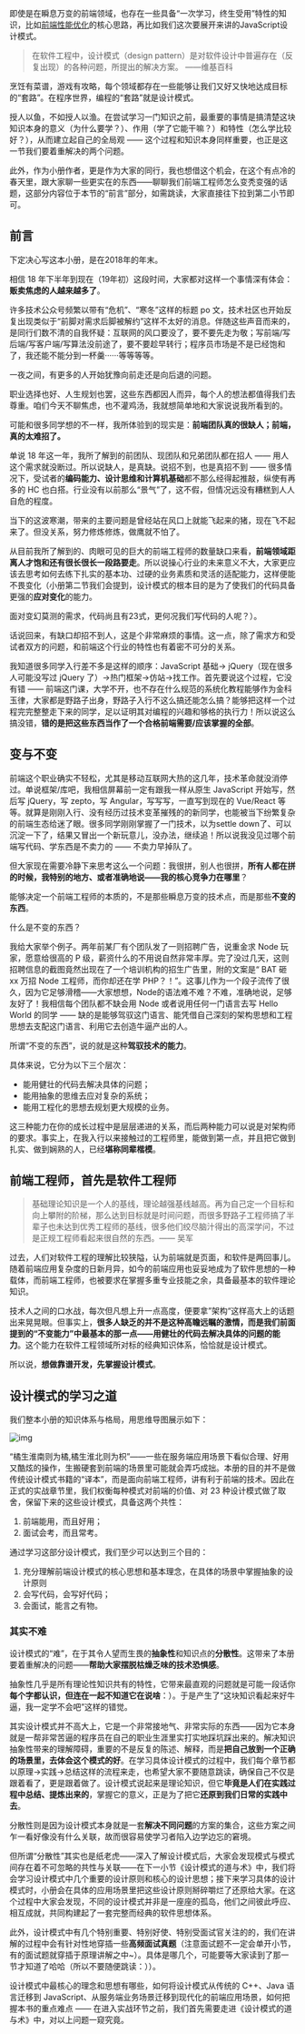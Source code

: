 即使是在瞬息万变的前端领域，也存在一些具备“一次学习，终生受用”特性的知识，比如[前端性能优化](https://juejin.im/book/5b936540f265da0a9624b04b/section/5b936540f265da0aec223b5d#heading-4)的核心思路，再比如我们这次要展开来讲的JavaScript设计模式。

> 在软件工程中，设计模式（design pattern）是对软件设计中普遍存在（反复出现）的各种问题，所提出的解决方案。 ——维基百科

烹饪有菜谱，游戏有攻略，每个领域都存在一些能够让我们又好又快地达成目标的“套路”。在程序世界，编程的“套路”就是设计模式。

授人以鱼，不如授人以渔。在尝试学习一门知识之前，最重要的事情是搞清楚这块知识本身的意义（为什么要学？）、作用（学了它能干嘛？）和特性（怎么学比较好？），从而建立起自己的全局观 —— 这个过程和知识本身同样重要，也正是这一节我们要着重解决的两个问题。

此外，作为小册作者，更是作为大家的同行，我也想借这个机会，在这个有点冷的春天里，跟大家聊一些更实在的东西——聊聊我们前端工程师怎么变秃变强的话题，这部分内容位于本节的“前言”部分，如需跳读，大家直接往下拉到第二小节即可。

## 前言

下定决心写这本小册，是在2018年的年末。

相信 18 年下半年到现在（19年初）这段时间，大家都对这样一个事情深有体会： **贩卖焦虑的人越来越多了**。

许多技术公众号频繁以带有“危机”、“寒冬”这样的标题 po 文，技术社区也开始反复出现类似于“前脚对需求后脚被解约”这样不太好的消息。伴随这些声音而来的，是同行们数不清的自我怀疑：互联网的风口要没了，要不要先走为敬；写前端/写后端/写客户端/写算法没前途了，要不要趁早转行；程序员市场是不是已经饱和了，我还能不能分到一杯羹······等等等等。

一夜之间，有更多的人开始犹豫向前走还是向后退的问题。

职业选择也好、人生规划也罢，这些东西都因人而异，每个人的想法都值得我们去尊重。咱们今天不聊焦虑，也不灌鸡汤，我就想简单地和大家说说我所看到的。

可能和很多同学想的不一样，我所体验到的现实是：**前端团队真的很缺人；前端，真的太难招了。**

单说 18 年这一年，我所了解到的前团队、现团队和兄弟团队都在招人 —— 用人这个需求就没断过。所以说缺人，是真缺。说招不到，也是真招不到 —— 很多情况下，受试者的**编码能力、设计思维和计算机基础**都不那么经得起推敲，纵使有再多的 HC 也白搭。行业没有以前那么“景气”了，这不假，但情况远没有糟糕到人人自危的程度。

当下的这波寒潮，带来的主要问题是曾经站在风口上就能飞起来的猪，现在飞不起来了。但没关系，努力修炼修炼，做鹰就不怕了。

从目前我所了解到的、肉眼可见的巨大的前端工程师的数量缺口来看，**前端领域距离人才饱和还有很长很长一段路要走**。所以说操心行业的未来意义不大，大家更应该去思考如何去练下扎实的基本功、过硬的业务素质和灵活的适配能力，这样便能不畏变化（小册第二节我们会提到，设计模式的根本目的是为了使我们的代码具备更强的**应对变化**的能力。

面对变幻莫测的需求，代码尚且有23式，更何况我们写代码的人呢？）。

话说回来，有缺口却招不到人，这是个非常麻烦的事情。这一点，除了需求方和受试者双方的问题，和前端这个行业的特性也有着密不可分的关系。

我知道很多同学入行差不多是这样的顺序：JavaScript 基础-> jQuery（现在很多人可能没写过 jQuery 了）->热门框架->仿站->找工作。首先要说这个过程，它没有错 —— 前端这门课，大学不开，也不存在什么规范的系统化教程能够作为金科玉律，大家都是野路子出身，野路子入行不这么搞还能怎么搞？能够把这样一个过程完完整整走下来的同学，足以证明其对编程的兴趣和够格的执行力！所以说这么搞没错，**错的是把这些东西当作了一个合格前端需要/应该掌握的全部**。

## 变与不变

前端这个职业确实不轻松，尤其是移动互联网大热的这几年，技术革命就没消停过。单说框架/库吧，我相信屏幕前一定有跟我一样从原生 JavaScript 开始写，然后写 jQuery，写 zepto，写 Angular，写写写，一直写到现在的 Vue/React 等等。就算是刚刚入行、没有经历过技术变革摧残的的新同学，也能被当下纷繁复杂的前端生态给迷了眼。很多同学刚刚掌握了一门技术，以为settle down了、可以沉淀一下了，结果又冒出一个新玩意儿，没办法，继续追！所以说我没见过哪个前端写代码、学东西是不卖力的 —— 不卖力早掉队了。

但大家现在需要冷静下来思考这么一个问题：我很拼，别人也很拼，**所有人都在拼的时候，我特别的地方、或者准确地说——我的核心竞争力在哪里**？

能够决定一个前端工程师的本质的，不是那些瞬息万变的技术点，而是那些**不变的东西**。

什么是不变的东西？

我给大家举个例子。两年前某厂有个团队发了一则招聘广告，说重金求 Node 玩家，愿意给很高的 P 级，薪资什么的不用说自然非常丰厚。完了没过几天，这则招聘信息的截图竟然出现在了一个培训机构的招生广告里，附的文案是“ BAT 砸 xx 万招 Node 工程师，而你却还在学 PHP？！”。这事儿作为一个段子流传了很久，因为它足够滑稽——大家想想，Node的语法难不难？不难，准确地说，足够友好了！我相信每个团队都不缺会用 Node 或者说用任何一门语言去写 Hello World 的同学 —— 缺的是能够驾驭这门语言、能凭借自己深刻的架构思想和工程思想去支配这门语言、利用它去创造牛逼产出的人。

所谓“不变的东西”，说的就是这种**驾驭技术的能力**。

具体来说，它分为以下三个层次：

- 能用健壮的代码去解决具体的问题；
- 能用抽象的思维去应对复杂的系统；
- 能用工程化的思想去规划更大规模的业务。

这三种能力在你的成长过程中是层层递进的关系，而后两种能力可以说是对架构师的要求。事实上，在我入行以来接触过的工程师里，能做到第一点，并且把它做到扎实、做到娴熟的人，已经**堪称同辈楷模**。

## 前端工程师，首先是软件工程师

> 基础理论知识是一个人的基线，理论越强基线越高。再为自己定一个目标和向上攀附的阶梯，那么达到目标就是时间问题，而很多野路子工程师搞了半辈子也未达到优秀工程师的基线，很多他们绞尽脑汁得出的高深学问，不过是正规工程师看起来很自然的东西。—— 吴军

过去，人们对软件工程的理解比较狭隘，认为前端就是页面，和软件是两回事儿。随着前端应用复杂度的日新月异，如今的前端应用也妥妥地成为了软件思想的一种载体，而前端工程师，也被要求在掌握多重专业技能之余，具备最基本的软件理论知识。

技术人之间的口水战，每次但凡想上升一点高度，便要拿”架构“这样高大上的话题出来晃晃眼。但事实上，**很多人缺乏的并不是这种高瞻远瞩的激情，而是我们前面提到的“不变能力”中最基本的那一点——用健壮的代码去解决具体的问题的能力**。这个能力在软件工程领域所对标的经典知识体系，恰恰就是设计模式。

所以说，**想做靠谱开发，先掌握设计模式**。

## 设计模式的学习之道

我们整本小册的知识体系与格局，用思维导图展示如下：



![img](https://user-gold-cdn.xitu.io/2019/5/13/16ab0c39cfa5125d?imageView2/0/w/1280/h/960/format/webp/ignore-error/1)



“橘生淮南则为橘,橘生淮北则为枳”——一些在服务端应用场景下看似合理、好用又酷炫的操作，生搬硬套到前端的场景里可能就会弄巧成拙。本册的目的并不是做传统设计模式书籍的“译本”，而是面向前端工程师，讲有利于前端的技术。因此在正式的实战章节里，我们权衡每种模式对前端的价值、对 23 种设计模式做了取舍，保留下来的这些设计模式，具备这两个共性：

1. 前端能用，而且好用；
2. 面试会考，而且常考。

通过学习这部分设计模式，我们至少可以达到三个目的：

1. 充分理解前端设计模式的核心思想和基本理念，在具体的场景中掌握抽象的设计原则
2. 会写代码，会写好代码；
3. 会面试，能言之有物。

### 其实不难

设计模式的“难”，在于其令人望而生畏的**抽象性**和知识点的**分散性**。这带来了本册要着重解决的问题——**帮助大家摆脱枯燥乏味的技术恐惧感**。

抽象性几乎是所有理论性知识共有的特性，它带来最直观的问题就是可能一段话你**每个字都认识，但连在一起不知道它在说啥**：）。于是产生了“这块知识看起来好牛逼，我一定学不会吧”这样的错觉。

其实设计模式并不高大上，它是一个非常接地气、非常实际的东西——因为它本身就是一帮非常苦逼的程序员在自己的职业生涯里实打实地踩坑踩出来的。解决知识抽象性带来的理解障碍，重要的不是反复的陈述、解释，而是**把自己放到一个正确的场景里，去体会这个模式的好**。在学习具体设计模式的过程中，我们每个章节都以原理->实践->总结这样的流程来走，也希望大家不要随意跳读，确保自己不仅是跟着看了，更是跟着做了。设计模式说起来是理论知识，但它**毕竟是人们在实践过程中总结、提炼出来的**，掌握它的意义，正是为了把它**还原到我们日常的实践中去**。

分散性则是因为设计模式本身就是一套**解决不同问题**的方案的集合，这些方案之间乍一看好像没有什么关联，故而很容易使学习者陷入边学边忘的窘境。

但所谓“分散性”其实也是纸老虎——深入了解设计模式后，大家会发现模式与模式间存在着不可忽略的共性与关联——在下一小节《设计模式的道与术》中，我们将会学习设计模式中几个重要的设计原则和核心的设计思想；接下来学习具体的设计模式时，小册会在具体的应用场景里把这些设计原则掰碎嚼烂了还原给大家。在这个过程中大家会发现，不同的设计模式并非是一座座的孤岛，他们之间彼此呼应、相互成就，共同构建起了一套完整而经典的软件思想体系。

此外，设计模式中有几个特别重要、特别好使、特别受面试官关注的的，我们在讲解的过程中会有针对性地穿插一些**高频面试真题**（注意面试题不一定会单开小节，有的面试题就穿插于原理讲解之中~）。具体是哪几个，可能要等大家读到了那一节才知道了哈哈（所以不要随便跳读：））。

设计模式中最核心的理念和思想有哪些，如何将设计模式从传统的 C++、Java 语言迁移到 JavaScript、从服务端业务场景迁移到现代化的前端应用场景，如何把握本书的重点难点 —— 在进入实战环节之前，我们首先需要走进《设计模式的道与术》中，对以上问题一窥究竟。